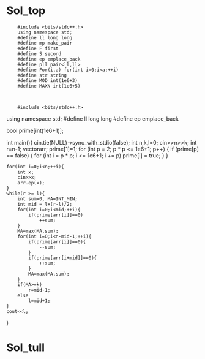 # Sol_top

        #include <bits/stdc++.h>
        using namespace std;
        #define ll long long
        #define mp make_pair
        #define F first
        #define S second
        #define ep emplace_back
        #define pll pair<ll,ll>
        #define For(i,a) for(int i=0;i<a;++i)
        #define str string
        #define MOD int(1e6+3)
        #define MAXN int(1e6+5)



        #include <bits/stdc++.h>
using namespace std;
#define ll long long
#define ep emplace_back

bool prime[int(1e6+1)];


int main(){
    cin.tie(NULL)->sync_with_stdio(false);
    int n,k,l=0;
    cin>>n>>k;
    int r=n-1;
    vector<int>arr;
    prime[1]=1;
    for (int p = 2; p * p <= 1e6+1; p++) {
        if (prime[p] == false) {
            for (int i = p * p; i <= 1e6+1; i += p)
                prime[i] = true;
        }
    }

    for(int i=0;i<n;++i){
        int x;
        cin>>x;
        arr.ep(x);
    }
    while(r >= l){
        int sum=0, MA=INT_MIN;
        int mid = l+(r-l)/2;
        for(int i=0;i<mid;++i){
            if(prime[arr[i]]==0)
                ++sum;
        }
        MA=max(MA,sum);
        for(int i=0;i<n-mid-1;++i){
            if(prime[arr[i]]==0){
                --sum;
            }
            if(prime[arr[i+mid]]==0){
                ++sum;
            }
            MA=max(MA,sum);
        }
        if(MA>=k)
            r=mid-1;
        else
            l=mid+1;
    }
    cout<<l;




}

# Sol_tull
